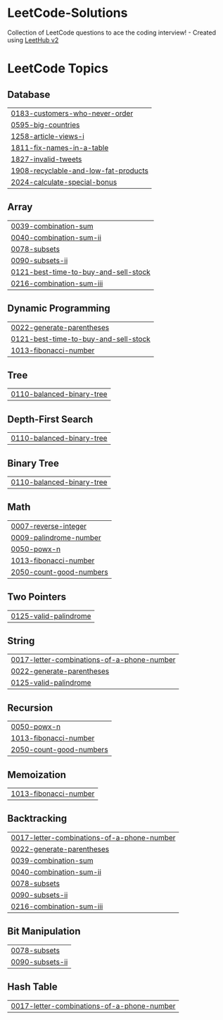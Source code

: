 # LeetCode-Solutions
Collection of LeetCode questions to ace the coding interview! - Created using [LeetHub v2](https://github.com/arunbhardwaj/LeetHub-2.0)

<!---LeetCode Topics Start-->
# LeetCode Topics
## Database
|  |
| ------- |
| [0183-customers-who-never-order](https://github.com/karnop/LeetCode-Solutions/tree/master/0183-customers-who-never-order) |
| [0595-big-countries](https://github.com/karnop/LeetCode-Solutions/tree/master/0595-big-countries) |
| [1258-article-views-i](https://github.com/karnop/LeetCode-Solutions/tree/master/1258-article-views-i) |
| [1811-fix-names-in-a-table](https://github.com/karnop/LeetCode-Solutions/tree/master/1811-fix-names-in-a-table) |
| [1827-invalid-tweets](https://github.com/karnop/LeetCode-Solutions/tree/master/1827-invalid-tweets) |
| [1908-recyclable-and-low-fat-products](https://github.com/karnop/LeetCode-Solutions/tree/master/1908-recyclable-and-low-fat-products) |
| [2024-calculate-special-bonus](https://github.com/karnop/LeetCode-Solutions/tree/master/2024-calculate-special-bonus) |
## Array
|  |
| ------- |
| [0039-combination-sum](https://github.com/karnop/LeetCode-Solutions/tree/master/0039-combination-sum) |
| [0040-combination-sum-ii](https://github.com/karnop/LeetCode-Solutions/tree/master/0040-combination-sum-ii) |
| [0078-subsets](https://github.com/karnop/LeetCode-Solutions/tree/master/0078-subsets) |
| [0090-subsets-ii](https://github.com/karnop/LeetCode-Solutions/tree/master/0090-subsets-ii) |
| [0121-best-time-to-buy-and-sell-stock](https://github.com/karnop/LeetCode-Solutions/tree/master/0121-best-time-to-buy-and-sell-stock) |
| [0216-combination-sum-iii](https://github.com/karnop/LeetCode-Solutions/tree/master/0216-combination-sum-iii) |
## Dynamic Programming
|  |
| ------- |
| [0022-generate-parentheses](https://github.com/karnop/LeetCode-Solutions/tree/master/0022-generate-parentheses) |
| [0121-best-time-to-buy-and-sell-stock](https://github.com/karnop/LeetCode-Solutions/tree/master/0121-best-time-to-buy-and-sell-stock) |
| [1013-fibonacci-number](https://github.com/karnop/LeetCode-Solutions/tree/master/1013-fibonacci-number) |
## Tree
|  |
| ------- |
| [0110-balanced-binary-tree](https://github.com/karnop/LeetCode-Solutions/tree/master/0110-balanced-binary-tree) |
## Depth-First Search
|  |
| ------- |
| [0110-balanced-binary-tree](https://github.com/karnop/LeetCode-Solutions/tree/master/0110-balanced-binary-tree) |
## Binary Tree
|  |
| ------- |
| [0110-balanced-binary-tree](https://github.com/karnop/LeetCode-Solutions/tree/master/0110-balanced-binary-tree) |
## Math
|  |
| ------- |
| [0007-reverse-integer](https://github.com/karnop/LeetCode-Solutions/tree/master/0007-reverse-integer) |
| [0009-palindrome-number](https://github.com/karnop/LeetCode-Solutions/tree/master/0009-palindrome-number) |
| [0050-powx-n](https://github.com/karnop/LeetCode-Solutions/tree/master/0050-powx-n) |
| [1013-fibonacci-number](https://github.com/karnop/LeetCode-Solutions/tree/master/1013-fibonacci-number) |
| [2050-count-good-numbers](https://github.com/karnop/LeetCode-Solutions/tree/master/2050-count-good-numbers) |
## Two Pointers
|  |
| ------- |
| [0125-valid-palindrome](https://github.com/karnop/LeetCode-Solutions/tree/master/0125-valid-palindrome) |
## String
|  |
| ------- |
| [0017-letter-combinations-of-a-phone-number](https://github.com/karnop/LeetCode-Solutions/tree/master/0017-letter-combinations-of-a-phone-number) |
| [0022-generate-parentheses](https://github.com/karnop/LeetCode-Solutions/tree/master/0022-generate-parentheses) |
| [0125-valid-palindrome](https://github.com/karnop/LeetCode-Solutions/tree/master/0125-valid-palindrome) |
## Recursion
|  |
| ------- |
| [0050-powx-n](https://github.com/karnop/LeetCode-Solutions/tree/master/0050-powx-n) |
| [1013-fibonacci-number](https://github.com/karnop/LeetCode-Solutions/tree/master/1013-fibonacci-number) |
| [2050-count-good-numbers](https://github.com/karnop/LeetCode-Solutions/tree/master/2050-count-good-numbers) |
## Memoization
|  |
| ------- |
| [1013-fibonacci-number](https://github.com/karnop/LeetCode-Solutions/tree/master/1013-fibonacci-number) |
## Backtracking
|  |
| ------- |
| [0017-letter-combinations-of-a-phone-number](https://github.com/karnop/LeetCode-Solutions/tree/master/0017-letter-combinations-of-a-phone-number) |
| [0022-generate-parentheses](https://github.com/karnop/LeetCode-Solutions/tree/master/0022-generate-parentheses) |
| [0039-combination-sum](https://github.com/karnop/LeetCode-Solutions/tree/master/0039-combination-sum) |
| [0040-combination-sum-ii](https://github.com/karnop/LeetCode-Solutions/tree/master/0040-combination-sum-ii) |
| [0078-subsets](https://github.com/karnop/LeetCode-Solutions/tree/master/0078-subsets) |
| [0090-subsets-ii](https://github.com/karnop/LeetCode-Solutions/tree/master/0090-subsets-ii) |
| [0216-combination-sum-iii](https://github.com/karnop/LeetCode-Solutions/tree/master/0216-combination-sum-iii) |
## Bit Manipulation
|  |
| ------- |
| [0078-subsets](https://github.com/karnop/LeetCode-Solutions/tree/master/0078-subsets) |
| [0090-subsets-ii](https://github.com/karnop/LeetCode-Solutions/tree/master/0090-subsets-ii) |
## Hash Table
|  |
| ------- |
| [0017-letter-combinations-of-a-phone-number](https://github.com/karnop/LeetCode-Solutions/tree/master/0017-letter-combinations-of-a-phone-number) |
<!---LeetCode Topics End-->